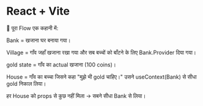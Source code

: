 # React + Vite
🔄 पूरा Flow एक कहानी में:

Bank = खजाना घर बनाया गया।

Village = गाँव जहाँ खजाना रखा गया और सब बच्चों को बाँटने के लिए Bank.Provider दिया गया।

gold state = गाँव का actual खजाना (100 coins)।

House = गाँव का बच्चा जिसने कहा "मुझे भी gold चाहिए।" उसने useContext(Bank) से सीधा gold निकाल लिया।

हर House को props से कुछ नहीं मिला → सबने सीधा Bank से लिया।
